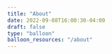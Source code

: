 ```yaml
---
title: "About"
date: 2022-09-08T16:00:30-04:00
draft: false
type: "balloon"
balloon_resources: "/about"
---
```

